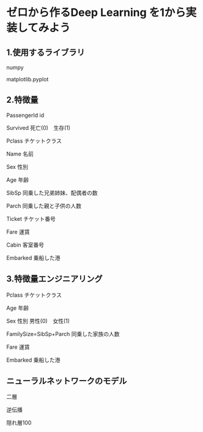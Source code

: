 # ゼロから作るDeep Learning を1から実装してみよう
## 1.使用するライブラリ
numpy 

matplotlib.pyplot
## 2.特徴量
PassengerId id

Survived 死亡(0)　生存(1)

Pclass チケットクラス

Name 名前

Sex 性別

Age 年齢

SibSp 同乗した兄弟姉妹、配偶者の数

Parch 同乗した親と子供の人数

Ticket チケット番号

Fare 運賃

Cabin 客室番号

Embarked 乗船した港
## 3.特徴量エンジニアリング
Pclass チケットクラス

Age 年齢

Sex 性別 男性(0)　女性(1)

FamilySize=SibSp+Parch 同乗した家族の人数

Fare 運賃

Embarked 乗船した港

## ニューラルネットワークのモデル
二層

逆伝播

隠れ層100


